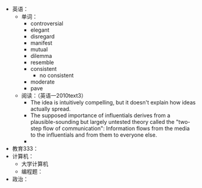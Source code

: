 - 英语：
	- 单词：
		- controversial
		- elegant
		- disregard
		- manifest
		- mutual
		- dilemma
		- resemble
		- consistent
			- no consistent
		- moderate
		- pave
	- 阅读：（英语一2010text3）
		- The idea is intuitively compelling, but it doesn't explain how ideas actually spread.
		- The supposed importance of influentials derives from a plausible-sounding but largely untested theory called the "two-step flow of communication": Information flows from the media to the influentials and from them to everyone else.
		-
- 教育333：
- 计算机：
	- 大学计算机
	- 编程题：
- 政治：